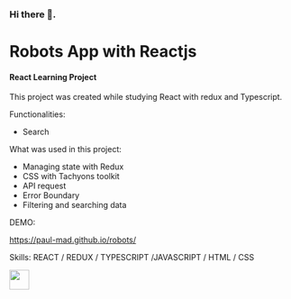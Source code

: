 

### Hi there 👋.

# Robots App with Reactjs
#### React Learning Project
This project was created while studying React with redux and Typescript.


Functionalities:

  - Search

What was used in this project:

  - Managing state with Redux
  - CSS with Tachyons toolkit
  - API request  
  - Error Boundary
  - Filtering and searching data




DEMO:

https://paul-mad.github.io/robots/




Skills:  REACT / REDUX / TYPESCRIPT /JAVASCRIPT / HTML / CSS




   <a href="https://www.linkedin.com/in/paulomad" target="_blank" rel="noopener noreferrer"><img width=35 src="https://cdn.worldvectorlogo.com/logos/linkedin-icon.svg"></a> &nbsp;&nbsp;&nbsp;&nbsp; 
   
